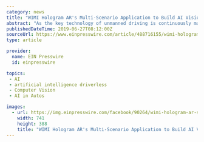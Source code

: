 ```yaml
---
category: news
title: "WIMI Hologram AR's Multi-Scenario Application to Build AI Vision in Holographic Driving Field"
abstract: "As the key technology of unmanned driving is continuously mature, consumers are also open to the driverless vehicles, and artificial intelligence technology, especially the significant development of deep learning has provided conditions for the ..."
publishedDateTime: 2019-06-27T08:12:00Z
sourceUrl: https://www.einpresswire.com/article/488716155/wimi-hologram-ar-s-multi-scenario-application-to-build-ai-vision-in-holographic-driving-field
type: article

provider:
  name: EIN Presswire
  id: einpresswire

topics:
 - AI
 - artificial intelligence driverless
 - Computer Vision
 - AI in Autos

images:
  - url: https://img.einpresswire.com/facebook/90264/wimi-hologram-ar-s-multi-scenar.jpeg
    width: 741
    height: 388
    title: "WIMI Hologram AR's Multi-Scenario Application to Build AI Vision in Holographic Driving Field"
---
```

